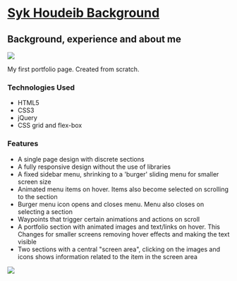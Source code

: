 <h1><a href="https://syknapse.github.io/syk-background">Syk Houdeib Background</a></h1>
<h2>Background, experience and about me</h2>

<a href="https://syknapse.github.io/syk-background"><img src="(https://user-images.githubusercontent.com/29199184/31144870-46f1e532-a882-11e7-8e95-5f793a205065.png"></a>
<p>My first portfolio page. Created from scratch.</p>

<h3>Technologies Used</h3>
<ul>
	<li>HTML5</li>
	<li>CSS3</li>
	<li>jQuery</li>
	<li>CSS grid and flex-box</li>
</ul>

<h3>Features</h3>
<ul>
	<li>A single page design with discrete sections</li>
	<li>A fully responsive design without the use of libraries</li>
	<li>A fixed sidebar menu, shrinking to a 'burger' sliding menu for smaller screen size</li>
	<li>Animated menu items on hover. Items also become selected on scrolling to the section</li>
	<li>Burger menu icon opens and closes menu. Menu also closes on selecting a section</li>
	<li>Waypoints that trigger certain animations and actions on scroll</li>
	<li>A portfolio section with animated images and text/links on hover. This Changes for smaller screens removing hover effects and making the text visible</li>
	<li>Two sections with a central "screen area", clicking on the images and icons shows information related to the item in the screen area</li>
</ul>

<a href="https://syknapse.github.io/syk-background"><img src="https://user-images.githubusercontent.com/29199184/31145064-ee12aa72-a882-11e7-899e-93a21055df5a.gif"></a>
